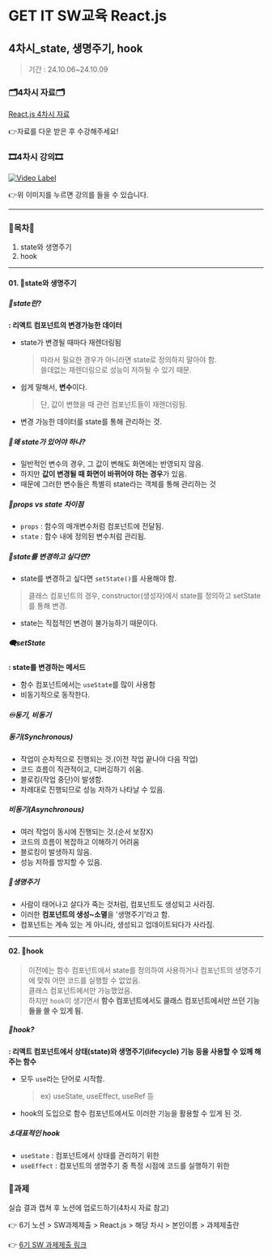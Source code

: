 # GET IT SW교육 React.js
## 4차시_state, 생명주기, hook
> 기간 : 24.10.06~24.10.09

### 🗂️4차시 자료🗂️
[React.js 4차시 자료](https://github.com/getit-knu/Get-React.js/blob/main/4%EC%B0%A8%EC%8B%9C/GETIT%20SW%20%EA%B5%90%EC%9C%A1%20react%20_%204%EC%B0%A8%EC%8B%9C.pdf)

👉자료를 다운 받은 후 수강해주세요!

### 🎞️4차시 강의🎞️
[![Video Label](http://img.youtube.com/vi/lxP8Xeq-12U/0.jpg)](https://youtu.be/lxP8Xeq-12U)

👉위 이미지를 누르면 강의를 들을 수 있습니다.

---

### 🚀목차🚀
1. state와 생명주기
2. hook

---

#### 01. 💫state와 생명주기
##### 📄state란?
**: 리액트 컴포넌트의 변경가능한 데이터**
- state가 변경될 때마다 재렌더링됨
  > 따라서 필요한 경우가 아니라면 state로 정의하지 말아야 함. <br/>
  > 쓸데없는 재렌더링으로 성능이 저하될 수 있기 때문.
- 쉽게 말해서, **변수**이다.
  > 단, 값이 변했을 때 관련 컴포넌트들이 재렌더링됨.
- 변경 가능한 데이터를 state를 통해 관리하는 것.
  
  
##### 🧐왜 state가 있어야 하나?
- 일반적인 변수의 경우, 그 값이 변해도 화면에는 반영되지 않음.
- 하지만 **값이 변경될 때 화면이 바뀌어야 하는 경우**가 있음.
- 때문에 그러한 변수들은 특별히 state라는 객체를 통해 관리하는 것


##### 💁props vs state 차이점
- `props` : 함수의 매개변수처럼 컴포넌트에 전달됨.
- `state` : 함수 내에 정의된 변수처럼 관리됨.


##### 🔆state를 변경하고 싶다면?
- state를 변경하고 싶다면 `setState()`를 사용해야 함.
> 클래스 컴포넌트의 경우, constructor(생성자)에서 state를 정의하고 setState를 통해 변경.
- state는 직접적인 변경이 불가능하기 때문이다.


##### 🗨️setState
**: state를 변경하는 메서드**
- 함수 컴포넌트에서는 `useState`를 많이 사용함
- 비동기적으로 동작한다.


##### ♾️동기, 비동기
##### 동기(Synchronous)
- 작업이 순차적으로 진행되는 것.(이전 작업 끝나야 다음 작업)
- 코드 흐름이 직관적이고, 디버깅하기 쉬움.
- 블로킹(작업 중단)이 발생함.
- 차례대로 진행되므로 성능 저하가 나타날 수 있음.

##### 비동기(Asynchronous)
- 여러 작업이 동시에 진행되는 것.(순서 보장X)
- 코드의 흐름이 복잡하고 이해하기 어려움
- 블로킹이 발생하지 않음.
- 성능 저하를 방지할 수 있음.


##### 🍃생명주기
- 사람이 태어나고 살다가 죽는 것처럼, 컴포넌트도 생성되고 사라짐.
- 이러한 **컴포넌트의 생성~소멸**을 '생명주기'라고 함.
- 컴포넌트는 계속 있는 게 아니라, 생성되고 업데이트되다가 사라짐.

---

#### 02. 🍦hook
> 이전에는 함수 컴포넌트에서 state를 정의하여 사용하거나 컴포넌트의 생명주기에 맞춰 어떤 코드를 실행할 수 없었음. <br/>
> 클래스 컴포넌트에서만 가능했었음. <br/>
> 하지만 `hook`이 생기면서 **함수 컴포넌트에서도 클래스 컴포넌트에서만 쓰던 기능들을 쓸 수 있게 됨.**

##### 📄hook?
**: 리액트 컴포넌트에서 상태(state)와 생명주기(lifecycle) 기능 등을 사용할 수 있께 해주는 함수**
- 모두 `use`라는 단어로 시작함.
  > ex) useState, useEffect, useRef 등
- hook의 도입으로 함수 컴포넌트에서도 이러한 기능을 활용할 수 있게 된 것.


##### ⚓대표적인 hook
- `useState` : 컴포넌트에서 상태를 관리하기 위한
- `useEffect` : 컴포넌트의 생명주기 중 특정 시점에 코드를 실행하기 위한


### 📢과제
실습 결과 캡쳐 후 노션에 업로드하기(4차시 자료 참고)

👉 6기 노션 > SW과제제출 > React.js > 해당 차시 > 본인이름 > 과제제출란

👉 [6기 SW 과제제출 링크](https://www.notion.so/SW-8502eeef321b43e2ad13ece0f626be33)
